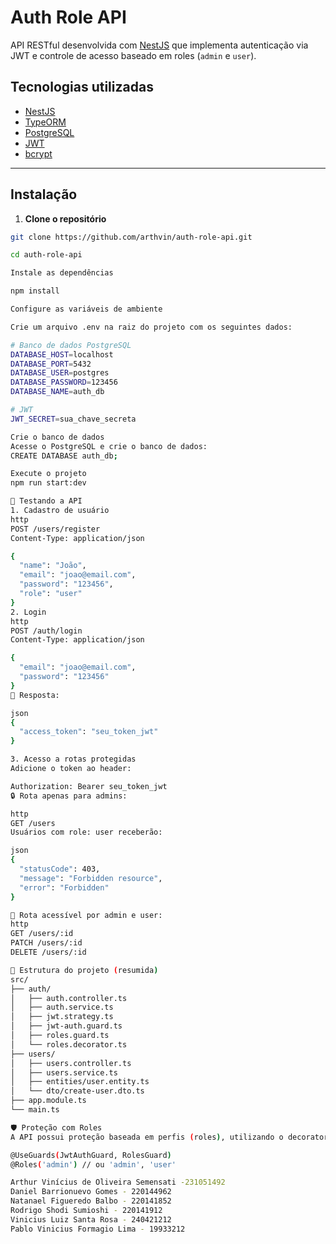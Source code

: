 # Auth Role API

API RESTful desenvolvida com [NestJS](https://nestjs.com/) que implementa autenticação via JWT e controle de acesso baseado em roles (`admin` e `user`).

## Tecnologias utilizadas

- [NestJS](https://nestjs.com/)
- [TypeORM](https://typeorm.io/)
- [PostgreSQL](https://www.postgresql.org/)
- [JWT](https://jwt.io/)
- [bcrypt](https://github.com/kelektiv/node.bcrypt.js)

---

## Instalação

1. **Clone o repositório**

```bash
git clone https://github.com/arthvin/auth-role-api.git

cd auth-role-api

Instale as dependências

npm install

Configure as variáveis de ambiente

Crie um arquivo .env na raiz do projeto com os seguintes dados:

# Banco de dados PostgreSQL
DATABASE_HOST=localhost
DATABASE_PORT=5432
DATABASE_USER=postgres
DATABASE_PASSWORD=123456
DATABASE_NAME=auth_db

# JWT
JWT_SECRET=sua_chave_secreta

Crie o banco de dados
Acesse o PostgreSQL e crie o banco de dados:
CREATE DATABASE auth_db;

Execute o projeto
npm run start:dev

🧪 Testando a API
1. Cadastro de usuário
http
POST /users/register
Content-Type: application/json

{
  "name": "João",
  "email": "joao@email.com",
  "password": "123456",
  "role": "user"
}
2. Login
http
POST /auth/login
Content-Type: application/json

{
  "email": "joao@email.com",
  "password": "123456"
}
🔐 Resposta:

json
{
  "access_token": "seu_token_jwt"
}

3. Acesso a rotas protegidas
Adicione o token ao header:

Authorization: Bearer seu_token_jwt
🔒 Rota apenas para admins:

http
GET /users
Usuários com role: user receberão:

json
{
  "statusCode": 403,
  "message": "Forbidden resource",
  "error": "Forbidden"
}

👤 Rota acessível por admin e user:
http
GET /users/:id
PATCH /users/:id
DELETE /users/:id

📁 Estrutura do projeto (resumida)
src/
├── auth/
│   ├── auth.controller.ts
│   ├── auth.service.ts
│   ├── jwt.strategy.ts
│   ├── jwt-auth.guard.ts
│   ├── roles.guard.ts
│   └── roles.decorator.ts
├── users/
│   ├── users.controller.ts
│   ├── users.service.ts
│   ├── entities/user.entity.ts
│   └── dto/create-user.dto.ts
├── app.module.ts
└── main.ts

🛡️ Proteção com Roles
A API possui proteção baseada em perfis (roles), utilizando o decorator:

@UseGuards(JwtAuthGuard, RolesGuard)
@Roles('admin') // ou 'admin', 'user'

Arthur Vinícius de Oliveira Semensati -231051492
Daniel Barrionuevo Gomes - 220144962
Natanael Figueredo Balbo - 220141852
Rodrigo Shodi Sumioshi - 220141912
Vinicius Luiz Santa Rosa - 240421212
Pablo Vinicius Formagio Lima - 19933212
